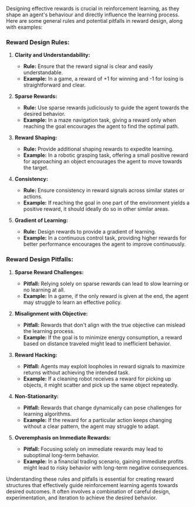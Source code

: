 
Designing effective rewards is crucial in reinforcement learning, as they shape an agent's behaviour and directly influence the learning process. Here are some general rules and potential pitfalls in reward design, along with examples:

### Reward Design Rules:

1. **Clarity and Understandability:**
   - **Rule:** Ensure that the reward signal is clear and easily understandable.
   - **Example:** In a game, a reward of +1 for winning and -1 for losing is straightforward and clear.

2. **Sparse Rewards:**
   - **Rule:** Use sparse rewards judiciously to guide the agent towards the desired behavior.
   - **Example:** In a maze navigation task, giving a reward only when reaching the goal encourages the agent to find the optimal path.

3. **Reward Shaping:**
   - **Rule:** Provide additional shaping rewards to expedite learning.
   - **Example:** In a robotic grasping task, offering a small positive reward for approaching an object encourages the agent to move towards the target.

4. **Consistency:**
   - **Rule:** Ensure consistency in reward signals across similar states or actions.
   - **Example:** If reaching the goal in one part of the environment yields a positive reward, it should ideally do so in other similar areas.

5. **Gradient of Learning:**
   - **Rule:** Design rewards to provide a gradient of learning.
   - **Example:** In a continuous control task, providing higher rewards for better performance encourages the agent to improve continuously.

### Reward Design Pitfalls:

1. **Sparse Reward Challenges:**
   - **Pitfall:** Relying solely on sparse rewards can lead to slow learning or no learning at all.
   - **Example:** In a game, if the only reward is given at the end, the agent may struggle to learn an effective policy.

2. **Misalignment with Objective:**
   - **Pitfall:** Rewards that don't align with the true objective can mislead the learning process.
   - **Example:** If the goal is to minimize energy consumption, a reward based on distance traveled might lead to inefficient behavior.

3. **Reward Hacking:**
   - **Pitfall:** Agents may exploit loopholes in reward signals to maximize returns without achieving the intended task.
   - **Example:** If a cleaning robot receives a reward for picking up objects, it might scatter and pick up the same object repeatedly.

4. **Non-Stationarity:**
   - **Pitfall:** Rewards that change dynamically can pose challenges for learning algorithms.
   - **Example:** If the reward for a particular action keeps changing without a clear pattern, the agent may struggle to adapt.

5. **Overemphasis on Immediate Rewards:**
   - **Pitfall:** Focusing solely on immediate rewards may lead to suboptimal long-term behavior.
   - **Example:** In a financial trading scenario, gaining immediate profits might lead to risky behavior with long-term negative consequences.

Understanding these rules and pitfalls is essential for creating reward structures that effectively guide reinforcement learning agents towards desired outcomes. It often involves a combination of careful design, experimentation, and iteration to achieve the desired behavior.
